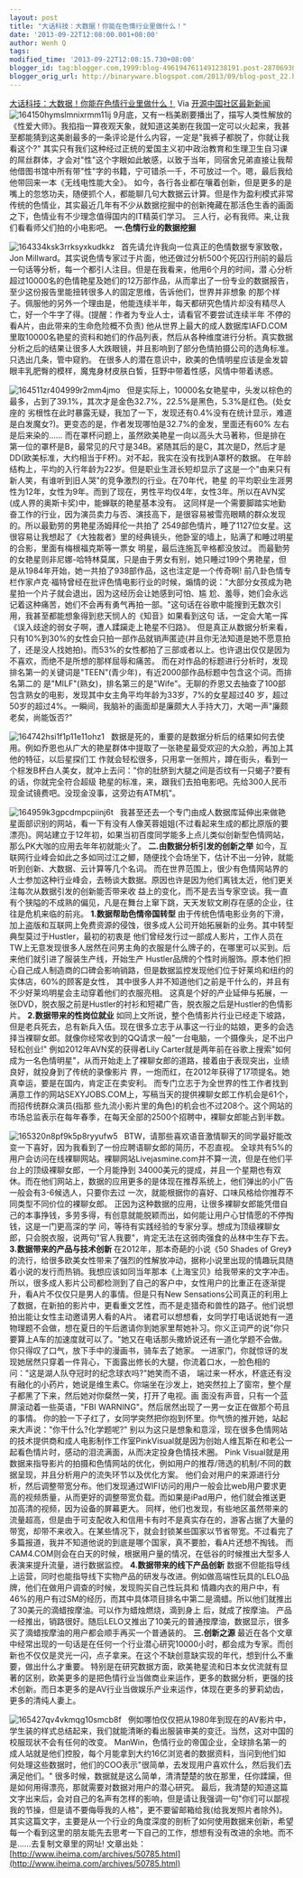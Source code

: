 ```yaml
---
layout: post
title: "大话科技：大数据！你能在色情行业里做什么！"
date: '2013-09-22T12:08:00.001+08:00'
author: Wenh Q
tags:
modified_time: '2013-09-22T12:08:15.730+08:00'
blogger_id: tag:blogger.com,1999:blog-4961947611491238191.post-2870693056198661562
blogger_orig_url: http://binaryware.blogspot.com/2013/09/blog-post_22.html
---
```

[大话科技：大数据！你能在色情行业里做什么！](http://www.oschina.net/news/44335/big-data-in-porn-industry)
Via [开源中国社区最新新闻](http://www.oschina.net/?from=rss)
![164150hymslmnixrmm11ij](http://static.oschina.net/uploads/img/201309/19075111_kIml.jpg)
9月底，又有一档美剧要播出了，描写人类性解放的《性爱大师》。我掐指一算夜观天象，就知道这美剧在我国一定可以火起来，我甚至都能猜到这美剧最多的一条评论是什么内容，一定是"我裤子都脱了，你就让我看这个?"
其实只有我们这种经过正统的爱国主义初中政治教育和生理卫生自习课的屌丝群体，才会对"性"这个字眼如此敏感，以致于当年，同宿舍兄弟直接让我帮他借图书馆中所有带"性"字的书籍，宁可错杀一千，不可放过一个。嗯，最后我给他带回来一本《无线电性能大全》。
如今，各行各业都在嚷着创新，但是更多的是嘴上的忽悠功夫，随便抓个人，都能聊几句大数据云计算。但是作为盈利模式非常传统的色情业，其实最近几年有不少从数据挖掘中的创新掩藏在那活色生香的画面之下，色情业有不少理念值得国内的IT精英们学习。
三人行，必有我师。来,让我们看看师父们拍的小电影吧。
**一.色情行业的数据挖掘**

![164334ksk3rrksyxkudkkz](http://static.oschina.net/uploads/img/201309/19075111_LAqQ.jpg)
 
首先请允许我向一位真正的色情数据专家致敬，Jon
Millward。其实说色情专家过于片面，他还做过分析500个死囚行刑前的最后一句话等分析，每一个都引人注目。但是在我看来，他用6个月的时间，潜
心分析超过10000名的色情艳星及她们的12万部作品，从而拿出了一份专业的数据报告，至少这份报告里能扭转很多人的固定思维，告诉他们，世界并非想象
的那个样子。佩服他的另外一个理由是，他能连续半年，每天都研究色情片却没有精尽人亡，好一个牛字了得。(提醒：作者为专业人士，请看官不要尝试连续半年
不停的看A片，由此带来的生命危险概不负责)
他从世界上最大的成人数据库IAFD.COM里取10000名艳星的资料和她们的作品列表，然后从各种维度进行分析。真实数据分析之后的结果让很多人大跌眼镜，并且影响到了部分色情拍摄公司的选角标准。只选出几条，管中窥豹。
在很多人的潜在意识中，欧美的色情明星应该是金发碧眼丰乳肥臀的模样，魔鬼身材皮肤白皙，狂野中带着性感，风情中带着诱惑。

![164511zr404999r2mm4jmo](http://static.oschina.net/uploads/img/201309/19075111_vjt9.jpg)
 
但是实际上，10000名女艳星中，头发以棕色的最多，占到了39.1%，其次才是金色32.7%，22.5%是黑色，5.3%是红色。(处女座的
劣根性在此时暴露无疑，我加了一下，发现还有0.4%没有在统计显示，难道是白发魔女?)。更变态的是，作者发现哪怕是32.7%的金发，里面还有60%
左右是后来染的……
而在罩杯问题上，虽然欧美艳星一向以高头大马著称，但是排在第一位的罩杯是B，最常见的尺寸是34B。紧随其后的是C，其次是D，然后才是DD(欧美标准，大约相当于F杯)。对不起，我实在没有找到A罩杯的数据。
在年龄结构上，平均的入行年龄为22岁。但是职业生涯长短却显示了这是一个"由来只有新人笑，有谁听到旧人哭"的竞争激烈的行业。在70年代，艳星
的平均职业生涯男性为12年，女性为9年。而到了现在，男性平均仅4年，女性3年。所以在AVN奖(成人界的奥斯卡奖)中，能蝉联的艳星基本没有。
这同样是一个需要脚踏实地勤奋工作的行业，因为演员卖力与否、演技高下，是很容易被雪亮眼睛的群众发现的。所以最勤劳的男艳星汤姆拜伦一共拍了
2549部色情片，睡了1127位女星。这很容易让我想起了《大独裁者》里的经典镜头，他卧室的墙上，贴满了和睡过明星的合影，里面有梅根福克斯等一票女
明星，最后连施瓦辛格都没放过。
而最勤劳的女艳星则非尼娜-哈特林莫属，只是由于男女有别，她只睡过199个男艳星，但是从1984年开始，她一共拍了938部作品，这也注定是一个传奇啊!
前八卦色情专栏作家卢克·福特曾经在批评色情电影行业的时候，煽情的说："大部分女孩成为艳星拍一个片子就会退出，因为这经历会让她感到可怕、尴
尬、羞辱，她们会永远记着这种痛苦，她们不会再有勇气再拍一部。"这句话在谷歌中能搜到无数次引用，我甚至都能想象得到悲天悯人的《知音》如果看到这句
话，一定会大笔一挥《误入歧途的弱女子啊，遭人蹂躏走上艳星不归路》。
但是真正从数据分析来看，只有10%到30%的女性会只拍一部作品就销声匿迹(并且你无法知道是她不愿意拍了，还是没人找她拍)。而53%的女性都拍了三部或者以上。也许退出仅仅是因为不喜欢，而绝不是所想的那样屈辱和痛苦。
而在对作品的标题进行分析时，发现排名第一的关键词是"TEEN"(青少年)，有近2000部作品标题中包含这个词。而排名第二的
是"MILF"(熟女)，排名第三的是"Wife"。无聊的乔恩又去抽查了100部包含熟女的电影，发现其中女主角平均年龄为33岁，7%的女星超过40
岁，超过50岁的超过4%。一瞬间，我脑补的画面却是廉颇大人手持大刀，大喝一声"廉颇老矣，尚能饭否?"

![164742hsi1f1p11e11ohz1](http://static.oschina.net/uploads/img/201309/19075111_cUWG.jpg)
 
数据是死的，重要的是数据分析后的结果如何去使用。例如乔恩也从广大的艳星群体中提取了一张艳星最受欢迎的大众脸，再加上其他的特征，以后星探们工
作就会轻松很多，只用拿一张照片，蹲在街头，看到一个棕发B杯白人美女，就冲上去问："你的肚脐到大腿之间是否纹有一只蝎子?要有的话，你就完全符合超级
艳星的标准，来，跟我们去拍电影吧。先给300人民币现金试镜费吧。没现金没事，这旁边有ATM机"。

![164959k3gpcdmpcpiinj6t](http://static.oschina.net/uploads/img/201309/19075111_t3E7.jpg)
 
我甚至还去一个专门由成人数据库延伸出来做艳星面部识别的网站，看一下有没有人像芙蓉姐姐(不过看起来生成的都比原版的要漂亮)。网站建立于12年初，如果当初百度同学能多上点儿类似创新型色情网站，那么PK大咖的应用去年年初就能火了。
**二.由数据分析引发的创新之举**
如今，互联网行业峰会如此之多如同过江之鲫，随便找个会场坐下，估计不出一分钟，就能听到创新、大数据、云计算等几个名词。
而在世界范围上，很少有色情网站界的人士参加这种行业峰会，去畅谈大数据。原因也许是因为他们离钱太近，他们更关注每次从数据引发的创新能否带来收
益上的变化，而不是去当专家空谈。我一直有个狭隘的不成熟的偏见，凡是在舞台上窜下跳，天天发软文刷存在感的企业，往往是危机来临的前兆。
**1.数据帮助色情帝国转型**
由于传统色情电影业务的下滑，加上盗版和互联网上免费资源的侵蚀，很多成人公司开始拓展新的业务。其中转型典型莫过于Hustler，最初的初衷是
他们曾经发行过一部成人影片，工作人员在TW上无意发现很多人居然在问男主角的衣服是什么牌子的，在哪里可以买到。后来他们就引进了服装生产线，开始生产
Hustler品牌的个性时尚服饰。原本他们担心自己成人制造商的口碑会影响销路，但是数据监控发现他们位于好莱坞和纽约的实体店，60%的顾客是女性，
其中很多人并不知道他们之前是干什么的，并且有不少好莱坞明星会主动穿着他们的衣服亮相。
这真是个好的产业延伸与拓展，一张DVD，脱衣服之前是Hustler的衬衫和短裙广告，脱衣服之后是Hustler的色情影片。
**2.数据带来的性岗位就业**
如同上文所说，整个色情影片行业已经走下坡路，但是老兵死去，总有新兵入伍。现在很多立志于从事这一行业的姑娘，更多的会选择当裸聊女郎。就像你经常收到的QQ请求一般"一台电脑，一个摄像头，足不出户轻松创业!"
例如2012年AVN奖的获得者Lily
Carter就是两年前在谷歌上搜索"如何成为一名色情明星"，从而开始走上了裸聊女郎的道路，接着由于表现突出，业绩良好，就投身到了传统的录像影片
界，一炮而红，在2012年获得了17项提名。她真幸运，要是在国内，肯定正在卖安利。
而专门立志于为全世界的性工作者找到满意工作的网站SEXYJOBS.COM上，写稿当天的提供裸聊女郎工作机会是61个，而招传统群众演员(指那
些九流小影片里的角色)的机会也不过208个。这个网站的市场总监表示在每年春季，在每天全部的2500个招聘中，裸聊女郎能占到半数。

![165320n8pf9k5p8ryyufw5](http://static.oschina.net/uploads/img/201309/19075111_X5G9.jpg)
 
BTW，请那些喜欢语音激情聊天的同学最好能改变一下喜好，因为我看到了一份应聘语聊女郎的简历，不忍直视。
全球共有5%的用户会访问在线裸聊网站。裸聊网站Livejasmine.com并不算一流，但是在他们平台上的顶级裸聊女郎，一个月能挣到
34000美元的提成，并且一个星期也有双休。而在他们网站上，数据的应用更多的是体现在推荐系统上，他们弹出的小广告一般会有3-6候选人，只要你去过
一次，就能根据你的喜好、口味风格给你推荐不同类型不同价位的裸聊女郎。
正因为这种数据的应用，让很多裸聊女郎能凭借自己的本事挣钱，多劳多得，有创意就能脱颖而出，如何能让用户心甘情愿的不停掏钱，这是一门更高深的学
问，等待有实践经验的专家分享。想成为顶级裸聊女郎，只会脱衣服，说两句"官人我要"，肯定无法在这弱肉强食的丛林中生存下去。
**3.数据带来的产品与技术创新**
在2012年，那本奇葩的小说《50 Shades of
Grey》的流行，给很多欧美女性带来了强烈的性解放冲动，据称小说里出现的情趣玩具随着小说的发行而热销。我想应该如同当年那本《上海宝贝》给我带来的文字冲击。
所以，很多成人影片公司都检测到了自己的客户中，女性用户的比重正在逐渐提升，看A片不仅仅只是男人的事情。但是只有New
Sensations公司真正的利用上了数据，在新拍的影片中，更看重文艺性，而不是走猎奇和兽性的路子。他们说想拍出能让女性主动邀请男人看的A片。
诸君可以想想看，女同学打电话说她有一道物理题不会做，想在夏日的午后邀请你到她家里帮她补习。你义正词严的说"你只要算上A车的加速度就可以了。"她又在电话那头撒娇说还有一道化学题不会做。你只得叹了口气，放下手中的漫画书，骑车去了她家。
一进家门，你就惊讶的发现她居然只穿着一件背心，下面露出修长的大腿，你流着口水，一脸色相的问："这是湖人队夺冠时的纪念球衣吗?"她笑而不语，
端过来一杯水，杯底还有没有融化的小药片，她说是维生素C。你端坐在沙发上，她突然拉上了窗帘，整个屋子都黑了下来，然后她对你粲然一笑，打开了电视。画
面没有声音，只有一个蓝屏滚动着一些英语，"FBI
WARNING"。然后居然出现了一男一女正在做那个苟且的事情。
你的脸一下子红了，女同学突然把你抱到怀里。你气愤的推开她，站起来大声说："你干什么?化学题呢?"
别以为这只是想象和意淫，现在很多色情网站的技术提供商和成人电影制作工作室PinkVisual就是因为创始人维瓦斯在和老公一起看色情片时，感动的泪流满面，从而决定投身色情技术圈。
Pink
Visual就是用数据来指导影片的拍摄和色情网站的优化，例如用户的推荐/筛选的机制/不同的数据呈现，并且分析用户的流失环节以及优化方案。
他们会对用户的来源进行分析，然后调整带宽分布。他们发现通过WIFI访问的用户一般会比web用户要求更高的视频质量，从而更好的调整带宽负载。而如果是iPad用户，他们就会推送更加高清的视频，因为设备的屏幕更大。
同样，他们也发现，有些地区虽然带来的流量超高，但是由于可支配收入和信用卡有时不是真实存在的，游客占据了大量的带宽，却带不来收入。在某些情况下，就会封锁某些国家以节省带宽。不过看完了多篇报道，我并不知道他说的到底是哪个国家，真不要脸，看A片还想不掏钱。
而CAM4.COM则会在白天的时候，根据用户量的情况，在低谷的时候推出大型多人表演来提升流量，进行数据监控。
**4.数据带来的线下产品创新**
数据不但能指导线上运营，同时也能指导线下实物产品的研发与改进。例如做高端性玩具的LELO品牌，他们在做用户调查的时候，发现购买自己性玩具和
情趣内衣的用户中，有46%的用户有过SM的经历，而其中具体项目排名中第二是滴蜡。所以他们就推出了30美元的滴蜡按摩油。可以作为蜡烛燃烧，滴到身上
后，就成了按摩油。
产品一经推出，销路很好。随后LELO又推出了10美元的普通按摩油，数据显示，很多买了滴蜡按摩油的用户都会顺手再买一个普通装的。
**三.创新之源**
最近在各个文章中经常出现的一句话是在任何一个行业潜心研究10000小时，都会成为专家。而创新也不仅仅是灵光一闪，点子拿来。在这个不缺创意缺实现的年代，想到什么不重要，做出什么才重要。
特别是在研究数据方面，欧美艳星流和日本女优流就有显著的区别，欧美更多的是把色情行业当做商业来运作，更多的数据分析，更强的技术创新。而日本更多的是AV行业当做娱乐产业来运作，体现在更多的萝莉幼齿，更多的清纯人妻上。

![165427qv4vkmqg10smcb8f](http://static.oschina.net/uploads/img/201309/19075112_flA9.jpg)
 
例如哪怕仅仅把从1980年到现在的AV影片中，学生装的样式总结起来，我们就能清晰的看出服装审美的变迁。当然，这对中国的校服现状不会有任何的改变。
ManWin，色情行业的帝国企业，全球排名第一的成人站就是他们控股，每个月能拿到大约16亿浏览者的数据资料，当问到他们如何处理这些数据时，他们的COO表示"很简单，去发现用户喜欢什么，然后我们去满足他们。"
很多时候，数据就是这么简单，清清楚楚的放在那里，任你蹂躏，但是如何用得漂亮，那就需要对数据对用户的潜心研究。
最后，我清楚的知道这篇文字出来后，会对自己的名声有怎样的影响，但是请让我强调一句"你们可以鄙视我的节操，但是请不要侮辱我的人格"，更不要留邮箱给我(给我发照片者除外)。
其实这篇文字，主要是从一个行业的角度深度的剖析了如何使用数据来创新，希望每一个看到这里的朋友能先去思考一下自己的工作，想想有没有改进的余地。而不是……去复制文章里的网址!
文章出处：[http://www.iheima.com/archives/50785.html](http://www.iheima.com/archives/50785.html)
